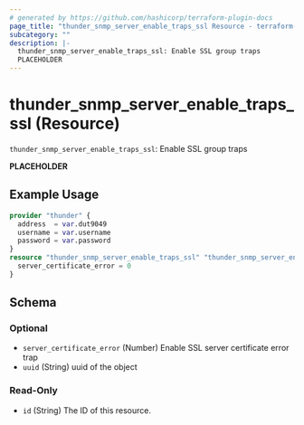 ```yaml
---
# generated by https://github.com/hashicorp/terraform-plugin-docs
page_title: "thunder_snmp_server_enable_traps_ssl Resource - terraform-provider-thunder"
subcategory: ""
description: |-
  thunder_snmp_server_enable_traps_ssl: Enable SSL group traps
  PLACEHOLDER
---
```


# thunder_snmp_server_enable_traps_ssl (Resource)

`thunder_snmp_server_enable_traps_ssl`: Enable SSL group traps

__PLACEHOLDER__

## Example Usage

```terraform
provider "thunder" {
  address  = var.dut9049
  username = var.username
  password = var.password
}
resource "thunder_snmp_server_enable_traps_ssl" "thunder_snmp_server_enable_traps_ssl" {
  server_certificate_error = 0
}
```

<!-- schema generated by tfplugindocs -->
## Schema

### Optional

- `server_certificate_error` (Number) Enable SSL server certificate error trap
- `uuid` (String) uuid of the object

### Read-Only

- `id` (String) The ID of this resource.


